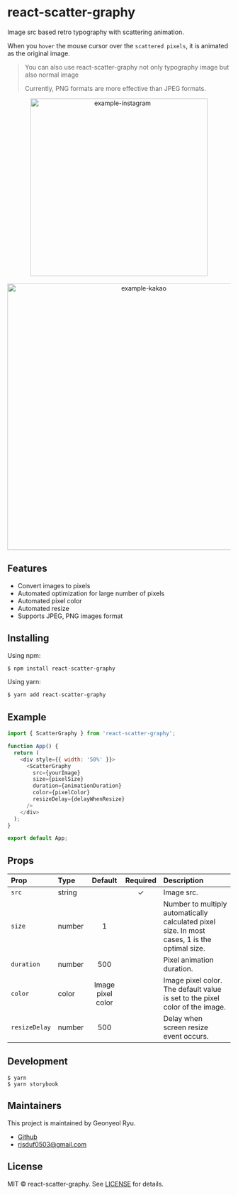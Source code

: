 # react-scatter-graphy

Image src based retro typography with scattering animation.

When you `hover` the mouse cursor over the `scattered pixels`, it is animated as the original image.

> You can also use react-scatter-graphy not only typography image but also normal image
>
> Currently, PNG formats are more effective than JPEG formats.

<p align="center">
  <img width='400' src="https://user-images.githubusercontent.com/34560965/234566023-9e365576-1c97-4513-9115-8f4d96134873.gif" alt="example-instagram" />
  <br />
  <br />
  <img width='600' src="https://user-images.githubusercontent.com/34560965/234566012-8ebca599-80ea-42a5-9e13-53ea92d25fe1.gif" alt="example-kakao" />
</p>

## Features

- Convert images to pixels
- Automated optimization for large number of pixels
- Automated pixel color
- Automated resize
- Supports JPEG, PNG images format

## Installing

Using npm:

```bash
$ npm install react-scatter-graphy
```

Using yarn:

```bash
$ yarn add react-scatter-graphy
```

## Example

```javascript
import { ScatterGraphy } from 'react-scatter-graphy';

function App() {
  return (
    <div style={{ width: '50%' }}>
      <ScatterGraphy
        src={yourImage}
        size={pixelSize}
        duration={animationDuration}
        color={pixelColor}
        resizeDelay={delayWhenResize}
      />
    </div>
  );
}

export default App;
```

## Props

| Prop          | Type   |      Default      | Required | Description                                                                                   |
| :------------ | :----- | :---------------: | :------: | :-------------------------------------------------------------------------------------------- |
| `src`         | string |                   |    ✓     | Image src.                                                                                    |
| `size`        | number |         1         |          | Number to multiply automatically calculated pixel size. In most cases, 1 is the optimal size. |
| `duration`    | number |        500        |          | Pixel animation duration.                                                                     |
| `color`       | color  | Image pixel color |          | Image pixel color. The default value is set to the pixel color of the image.                  |
| `resizeDelay` | number |        500        |          | Delay when screen resize event occurs.                                                        |

## Development

```shell
$ yarn
$ yarn storybook
```

## Maintainers

This project is maintained by Geonyeol Ryu.

- [Github](https://github.com/rjsduf0503)
- rjsduf0503@gmail.com

## License

MIT © react-scatter-graphy. See [LICENSE](./LICENSE) for details.
